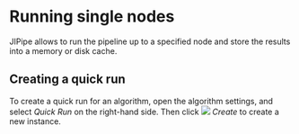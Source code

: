 # Running single nodes

JIPipe allows to run the pipeline up to a specified node and store the results into a memory or disk cache.

## Creating a quick run

To create a quick run for an algorithm, open the algorithm settings, and select *Quick Run* on
the right-hand side. Then click ![](resource://icons/actions/run-build.png) *Create* to create a new instance.
